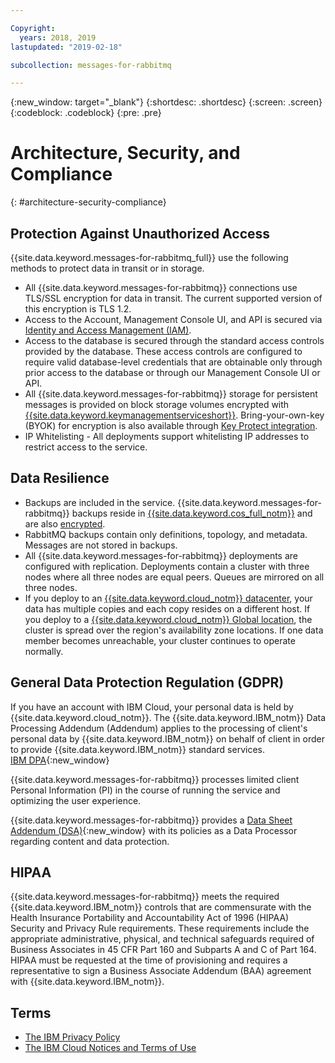 ```yaml
---

Copyright:
  years: 2018, 2019
lastupdated: "2019-02-18"

subcollection: messages-for-rabbitmq

---
```


{:new_window: target="_blank"}
{:shortdesc: .shortdesc}
{:screen: .screen}
{:codeblock: .codeblock}
{:pre: .pre}

# Architecture, Security, and Compliance
{: #architecture-security-compliance}

## Protection Against Unauthorized Access

{{site.data.keyword.messages-for-rabbitmq_full}} use the following methods to protect data in transit or in storage.
- All {{site.data.keyword.messages-for-rabbitmq}} connections use TLS/SSL encryption for data in transit. The current supported version of this encryption is TLS 1.2.
- Access to the Account, Management Console UI, and API is secured via [Identity and Access Management (IAM)](/docs/services/messages-for-rabbitmq?topic=messages-for-rabbitmq-iam).
- Access to the database is secured through the standard access controls provided by the database. These access controls are configured to require valid database-level credentials that are obtainable only through prior access to the database or through our Management Console UI or API.
- All {{site.data.keyword.messages-for-rabbitmq}} storage for persistent messages is provided on block storage volumes encrypted with [{{site.data.keyword.keymanagementserviceshort}}](/docs/services/key-protect?topic=key-protect-about). Bring-your-own-key (BYOK) for encryption is also available through [Key Protect integration](/docs/services/databases-for-postgresql?topic=databases-for-postgresql-key-protect).
- IP Whitelisting - All deployments support whitelisting IP addresses to restrict access to the service.

## Data Resilience

- Backups are included in the service. {{site.data.keyword.messages-for-rabbitmq}} backups reside in [{{site.data.keyword.cos_full_notm}}](/docs/services/cloud-object-storage?topic=cloud-object-storage-about-ibm-cloud-object-storage) and are also [encrypted](/docs/services/cloud-object-storage?topic=cloud-object-storage-security).
- RabbitMQ backups contain only definitions, topology, and metadata. Messages are not stored in backups.
- All {{site.data.keyword.messages-for-rabbitmq}} deployments are configured with replication. Deployments contain a cluster with three nodes where all three nodes are equal peers. Queues are mirrored on all three nodes.
- If you deploy to an [{{site.data.keyword.cloud_notm}} datacenter](/docs/overview?topic=overview-data_center#data_center), your data has multiple copies and each copy resides on a different host. If you deploy to a [{{site.data.keyword.cloud_notm}} Global location](https://www.ibm.com/cloud/data-centers/), the cluster is spread over the region's availability zone locations. If one data member becomes unreachable, your cluster continues to operate normally.


## General Data Protection Regulation (GDPR) 

If you have an account with IBM Cloud, your personal data is held by {{site.data.keyword.cloud_notm}}. The {{site.data.keyword.IBM_notm}} Data Processing Addendum (Addendum) applies to the processing of client's personal data by {{site.data.keyword.IBM_notm}} on behalf of client in order to provide {{site.data.keyword.IBM_notm}} standard services.  
[IBM DPA](https://www.ibm.com/support/customer/zz/en/dpa.html){:new_window}

{{site.data.keyword.messages-for-rabbitmq}} processes limited client Personal Information (PI) in the course of running the service and optimizing the user experience. 

{{site.data.keyword.messages-for-rabbitmq}} provides a [Data Sheet Addendum (DSA)](https://www.ibm.com/software/reports/compatibility/clarity-reports/report/html/softwareReqsForProduct?deliverableId=040987F07A6111E89D57EFEED3CB8BE9){:new_window} with its policies as a Data Processor regarding content and data protection. 

## HIPAA

{{site.data.keyword.messages-for-rabbitmq}} meets the required {{site.data.keyword.IBM_notm}} controls that are commensurate with the Health Insurance Portability and Accountability Act of 1996 (HIPAA) Security and Privacy Rule requirements. These requirements include the appropriate administrative, physical, and technical safeguards required of Business Associates in 45 CFR Part 160 and Subparts A and C of Part 164. HIPAA must be requested at the time of provisioning and requires a representative to sign a Business Associate Addendum (BAA) agreement with {{site.data.keyword.IBM_notm}}.

## Terms

- [The IBM Privacy Policy](https://www.ibm.com/privacy/us/en/)
- [The IBM Cloud Notices and Terms of Use](https://{DomainName}/docs/overview/terms-of-use/notices.html#notices)


